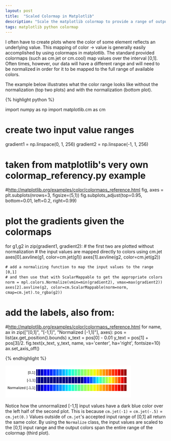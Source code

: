 ```yaml
---
layout: post
title:  "Scaled Colormap in Matplotlib"
description: "Scale the matplotlib colormap to provide a range of output colors over the whole domain of input values."
tags: matplotlib python colormap
---
```


I often have to create plots where the color of some element reflects an
underlying value. This mapping of color -> value is generally easily
accomplished by using colormaps in matplotlib. The standard provided colormaps
(such as cm.jet or cm.cool) map values over the interval [0,1].  Often times,
however, our data will have a different range and will need to be normalized in
order for it to be mapped to the full range of available colors.

The example below illustrates what the color range looks like without the
normalization (top two plots) and with the normalization (bottom plot).

{% highlight python %}

import numpy as np
import matplotlib.cm as cm

# create two input value ranges
gradient1 = np.linspace(0, 1, 256)
gradient2 = np.linspace(-1, 1, 256)

# taken from matplotlib's very own colormap_referency.py example
#http://matplotlib.org/examples/color/colormaps_reference.html
fig, axes = plt.subplots(nrows=3, figsize=(5,1))
fig.subplots_adjust(top=0.95, bottom=0.01, left=0.2, right=0.99)

# plot the gradients given the colormaps
for g1,g2 in zip(gradient1, gradient2):
    # the first two are plotted without normalization
    # the input values are mapped directly to colors using cm.jet
    axes[0].axvline(g1, color=cm.jet(g1))
    axes[1].axvline(g2, color=cm.jet(g2))
    
    # add a normalizing function to map the input values to the range [0,1]
    # and then use that with ScalarMappable to get the appropriate colors
    norm = mpl.colors.Normalize(vmin=min(gradient2), vmax=max(gradient2))
    axes[2].axvline(g2, color=cm.ScalarMappable(norm=norm, cmap=cm.jet).to_rgba(g2))

# add the labels, also from:
#http://matplotlib.org/examples/color/colormaps_reference.html
for name, ax in zip(["[0,1]", "[-1,1]", "Normalized [-1,1]"], axes):
    pos = list(ax.get_position().bounds)
    x_text = pos[0] - 0.01
    y_text = pos[1] + pos[3]/2.
    fig.text(x_text, y_text, name, va='center', ha='right', fontsize=10)
    ax.set_axis_off()

{% endhighlight %}

![Mapping different value ranges to colors](/img/scaled_colormap.png)

Notice how the unnormalized [-1,1] input values have a dark blue color over the
left half of the second plot. This is because `cm.jet(-1)` = `cm.jet(-.5)` =
`cm.jet(0.)` Values outside of `cm.jet`'s accepted input range of [0,1] all
return the same color. By using the `Normalize` class, the input values are
scaled to the [0,1] input range and the output colors span the entire range of
the colormap (third plot).
